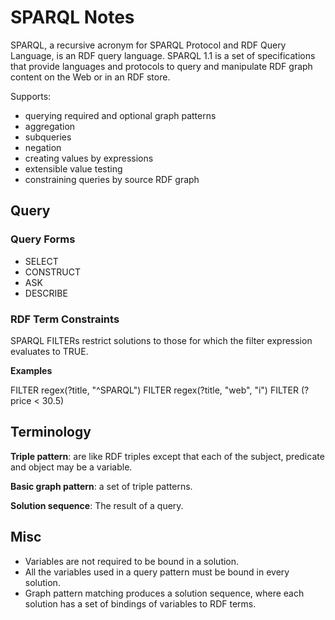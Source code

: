 # SPARQL Notes

SPARQL, a recursive acronym for SPARQL Protocol and RDF Query Language, is an RDF query language. SPARQL 1.1 is a set of specifications that provide languages and protocols to query and manipulate RDF graph content on the Web or in an RDF store.

Supports:

- querying required and optional graph patterns
- aggregation
- subqueries
- negation
- creating values by expressions
- extensible value testing
- constraining queries by source RDF graph


## Query

### Query Forms

- SELECT
- CONSTRUCT
- ASK
- DESCRIBE

### RDF Term Constraints

SPARQL FILTERs restrict solutions to those for which the filter expression evaluates to TRUE.

**Examples**

FILTER regex(?title, "^SPARQL")
FILTER regex(?title, "web", "i")
FILTER (?price < 30.5)


## Terminology

**Triple pattern**: are like RDF triples except that each of the subject, predicate and object may be a variable.

**Basic graph pattern**: a set of triple patterns.

**Solution sequence**: The result of a query.


## Misc

- Variables are not required to be bound in a solution.
- All the variables used in a query pattern must be bound in every solution.
- Graph pattern matching produces a solution sequence, where each solution has a set of bindings of variables to RDF terms.
